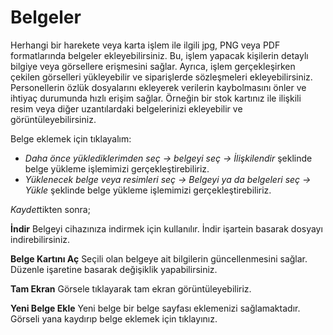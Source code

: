 
# Belgeler

Herhangi bir harekete veya karta işlem ile ilgili jpg, PNG veya PDF formatlarında belgeler ekleyebilirsiniz. 
Bu, işlem yapacak kişilerin detaylı bilgiye veya görsellere erişmesini sağlar. 
Ayrıca, işlem gerçekleşirken çekilen görselleri yükleyebilir ve siparişlerde sözleşmeleri ekleyebilirsiniz. 
Personellerin özlük dosyalarını ekleyerek verilerin kaybolmasını önler ve ihtiyaç durumunda hızlı erişim sağlar.
Örneğin bir stok kartınız ile ilişkili resim veya diğer uzantılardaki belgelerinizi ekleyebilir ve görüntüleyebilirsiniz.

Belge eklemek için tıklayalım:

- *Daha önce yüklediklerimden seç -> belgeyi seç -> İlişkilendir* şeklinde belge yükleme işlemimizi gerçekleştirebiliriz.
- *Yüklenecek belge veya resimleri seç -> Belgeyi ya da belgeleri seç -> Yükle* şeklinde belge yükleme işlemimizi gerçekleştirebiliriz.

*Kaydet*tikten sonra;

**İndir** Belgeyi cihazınıza indirmek için kullanılır. İndir işartein basarak dosyayı indirebilirsiniz.

**Belge Kartını Aç** Seçili olan belgeye ait bilgilerin güncellenmesini sağlar. Düzenle işaretine basarak değişiklik yapabilirsiniz.

**Tam Ekran** Görsele tıklayarak tam ekran görüntüleyebiliriz.

**Yeni Belge Ekle** Yeni belge bir belge sayfası eklemenizi sağlamaktadır. Görseli yana kaydırıp belge eklemek için tıklayınız.


